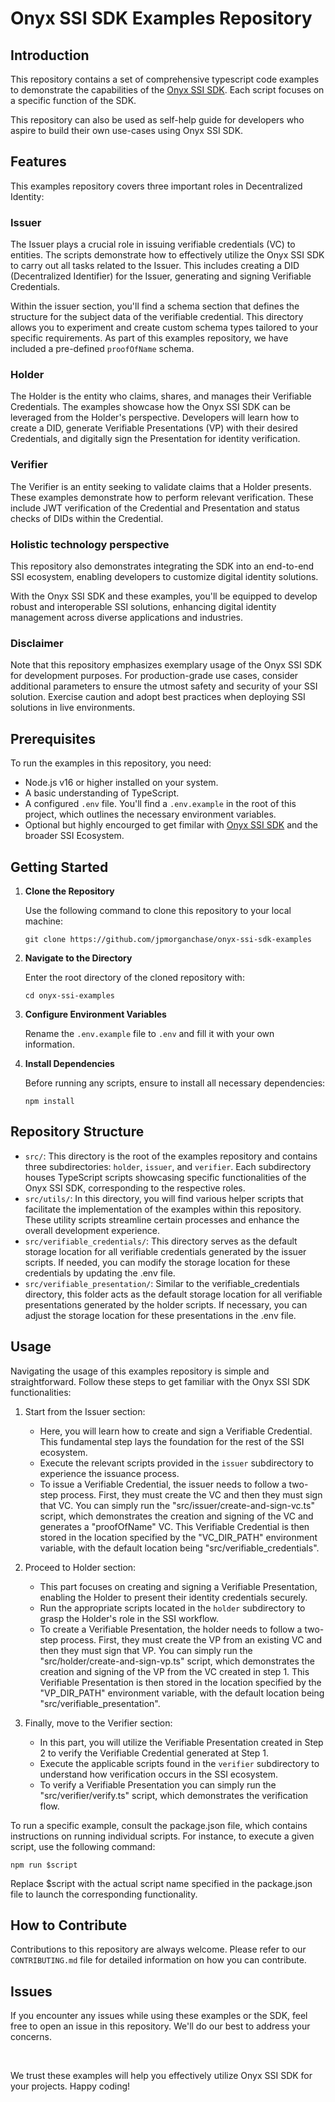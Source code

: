 # Onyx SSI SDK Examples Repository

## Introduction

This repository contains a set of comprehensive typescript code examples to demonstrate the capabilities of the [Onyx SSI SDK](https://github.com/jpmorganchase/onyx-ssi-sdk). Each script focuses on a specific function of the SDK.

This repository can also be used as self-help guide for developers who aspire to build their own use-cases using Onyx SSI SDK.

## Features

This examples repository covers three important roles in Decentralized Identity:

### Issuer

The Issuer plays a crucial role in issuing verifiable credentials (VC) to entities. The scripts demonstrate how to effectively utilize the Onyx SSI SDK to carry out all tasks related to the Issuer. This includes creating a DID (Decentralized Identifier) for the Issuer, generating and signing Verifiable Credentials.

Within the issuer section, you'll find a schema section that defines the structure for the subject data of the verifiable credential. This directory allows you to experiment and create custom schema types tailored to your specific requirements. As part of this examples repository, we have included a pre-defined `proofOfName` schema.

### Holder

The Holder is the entity who claims, shares, and manages their Verifiable Credentials. The examples showcase how the Onyx SSI SDK can be leveraged from the Holder's perspective. Developers will learn how to create a DID, generate Verifiable Presentations (VP) with their desired Credentials, and digitally sign the Presentation for identity verification.

### Verifier

The Verifier is an entity seeking to validate claims that a Holder presents. These examples demonstrate how to perform relevant verification. These include JWT verification of the Credential and Presentation and status checks of DIDs within the Credential.

### Holistic technology perspective

This repository also demonstrates integrating the SDK into an end-to-end SSI ecosystem, enabling developers to customize digital identity solutions.

With the Onyx SSI SDK and these examples, you'll be equipped to develop robust and interoperable SSI solutions, enhancing digital identity management across diverse applications and industries.

### Disclaimer

Note that this repository emphasizes exemplary usage of the Onyx SSI SDK for development purposes. For production-grade use cases, consider additional parameters to ensure the utmost safety and security of your SSI solution. Exercise caution and adopt best practices when deploying SSI solutions in live environments.

## Prerequisites

To run the examples in this repository, you need:

- Node.js v16 or higher installed on your system.
- A basic understanding of TypeScript.
- A configured `.env` file. You'll find a `.env.example` in the root of this project, which outlines the necessary environment variables.
- Optional but highly encourged to get fimilar with [Onyx SSI SDK](https://github.com/jpmorganchase/onyx-ssi-sdk) and the broader SSI Ecosystem.

## Getting Started

1. **Clone the Repository**

   Use the following command to clone this repository to your local machine:

   ```
   git clone https://github.com/jpmorganchase/onyx-ssi-sdk-examples
   ```

2. **Navigate to the Directory**

   Enter the root directory of the cloned repository with:

   ```
   cd onyx-ssi-examples
   ```

3. **Configure Environment Variables**

   Rename the `.env.example` file to `.env` and fill it with your own information.

4. **Install Dependencies**

   Before running any scripts, ensure to install all necessary dependencies:

   ```
   npm install
   ```

## Repository Structure

- `src/`: This directory is the root of the examples repository and contains three subdirectories: `holder`, `issuer`, and `verifier`. Each subdirectory houses TypeScript scripts showcasing specific functionalities of the Onyx SSI SDK, corresponding to the respective roles.
- `src/utils/`: In this directory, you will find various helper scripts that facilitate the implementation of the examples within this repository. These utility scripts streamline certain processes and enhance the overall development experience.
- `src/verifiable_credentials/`: This directory serves as the default storage location for all verifiable credentials generated by the issuer scripts. If needed, you can modify the storage location for these credentials by updating the .env file.
- `src/verifiable_presentation/`: Similar to the verifiable_credentials directory, this folder acts as the default storage location for all verifiable presentations generated by the holder scripts. If necessary, you can adjust the storage location for these presentations in the .env file.

## Usage

Navigating the usage of this examples repository is simple and straightforward. Follow these steps to get familiar with the Onyx SSI SDK functionalities:

1. Start from the Issuer section:

   - Here, you will learn how to create and sign a Verifiable Credential. This fundamental step lays the foundation for the rest of the SSI ecosystem.
   - Execute the relevant scripts provided in the `issuer` subdirectory to experience the issuance process.
   - To issue a Verifiable Credential, the issuer needs to follow a two-step process. First, they must create the VC and then they must sign that VC. You can simply run the "src/issuer/create-and-sign-vc.ts" script, which demonstrates the creation and signing of the VC and generates a "proofOfName" VC. This Verifiable Credential is then stored in the location specified by the "VC_DIR_PATH" environment variable, with the default location being "src/verifiable_credentials".

2. Proceed to Holder section:

   - This part focuses on creating and signing a Verifiable Presentation, enabling the Holder to present their identity credentials securely.
   - Run the appropriate scripts located in the `holder` subdirectory to grasp the Holder's role in the SSI workflow.
   - To create a Verifiable Presentation, the holder needs to follow a two-step process. First, they must create the VP from an existing VC and then they must sign that VP. You can simply run the "src/holder/create-and-sign-vp.ts" script, which demonstrates the creation and signing of the VP from the VC created in step 1. This Verifiable Presentation is then stored in the location specified by the "VP_DIR_PATH" environment variable, with the default location being "src/verifiable_presentation".

3. Finally, move to the Verifier section:
   - In this part, you will utilize the Verifiable Presentation created in Step 2 to verify the Verifiable Credential generated at Step 1.
   - Execute the applicable scripts found in the `verifier` subdirectory to understand how verification occurs in the SSI ecosystem.
   - To verify a Verifiable Presentation you can simply run the "src/verifier/verify.ts" script, which demonstrates the verification flow.

To run a specific example, consult the package.json file, which contains instructions on running individual scripts. For instance, to execute a given script, use the following command:

```
npm run $script
```

Replace \$script with the actual script name specified in the package.json file to launch the corresponding functionality.

## How to Contribute

Contributions to this repository are always welcome. Please refer to our `CONTRIBUTING.md` file for detailed information on how you can contribute.

## Issues

If you encounter any issues while using these examples or the SDK, feel free to open an issue in this repository. We'll do our best to address your concerns.

<!-- ## Support

For further assistance, don't hesitate to contact us at [Email].

## License

This project is licensed under the [Your License Name]. Please refer to the `LICENSE` file for more details. -->

<br>

We trust these examples will help you effectively utilize Onyx SSI SDK for your projects. Happy coding!
